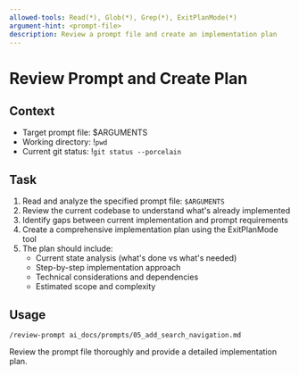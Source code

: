 ```yaml
---
allowed-tools: Read(*), Glob(*), Grep(*), ExitPlanMode(*)
argument-hint: <prompt-file>
description: Review a prompt file and create an implementation plan
---
```


# Review Prompt and Create Plan

## Context
- Target prompt file: $ARGUMENTS
- Working directory: !`pwd`
- Current git status: !`git status --porcelain`

## Task
1. Read and analyze the specified prompt file: `$ARGUMENTS`
2. Review the current codebase to understand what's already implemented
3. Identify gaps between current implementation and prompt requirements
4. Create a comprehensive implementation plan using the ExitPlanMode tool
5. The plan should include:
   - Current state analysis (what's done vs what's needed)
   - Step-by-step implementation approach
   - Technical considerations and dependencies
   - Estimated scope and complexity

## Usage
```
/review-prompt ai_docs/prompts/05_add_search_navigation.md
```

Review the prompt file thoroughly and provide a detailed implementation plan.